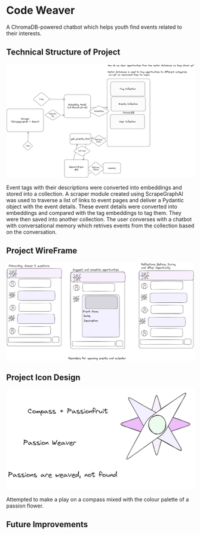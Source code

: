 # Code Weaver
A ChromaDB-powered chatbot which helps youth find events related to their interests.

## Technical Structure of Project
![Technical Structure Diagram](https://github.com/YongERong/stackup-chromadb/blob/dev/Stackup-ChromaDB-Technical.png?raw=True)

Event tags with their descriptions were converted into embeddings and stored into a collection. 
A scraper module created using ScrapeGraphAI was used to traverse a list of links to event pages and deliver a Pydantic object with the event details.
These event details were converted into embeddings and compared with the tag embeddings to tag them. They were then saved into another collection.
The user converses with a chatbot with conversational memory which retrives events from the collection based on the conversation.

## Project WireFrame
![Wireframe](https://github.com/YongERong/stackup-chromadb/blob/dev/Stackup-ChromaDB-Wireframe.png?raw=True)

## Project Icon Design
![Icon Design](https://github.com/YongERong/stackup-chromadb/blob/dev/Stackup-ChromaDB-Icon.png?raw=True)

Attempted to make a play on a compass mixed with the colour palette of a passion flower.

## Future Improvements
